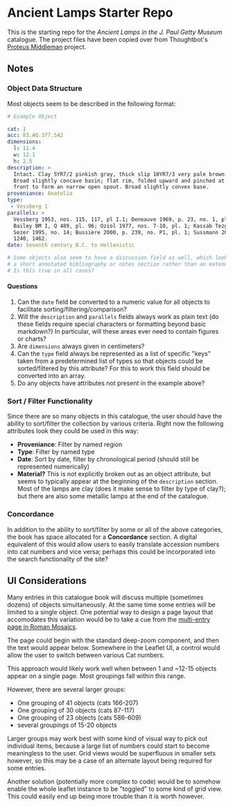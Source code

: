 # Ancient Lamps Starter Repo

This is the starting repo for the _Ancient Lamps in the J. Paul Getty Museum_
catalogue. The project files have been copied over from Thoughtbot's
[Proteus Middleman](https://github.com/thoughtbot/proteus-middleman)
project.

## Notes

### Object Data Structure

Most objects seem to be described in the following format:

```yaml
# Example Object

cat: 1
acc: 83.AQ.377.542
dimensions:
  l: 11.4
  w: 12.1
  h: 2.5
description: >
  Intact. Clay 5YR7/2 pinkish gray, thick slip 10YR7/3 very pale brown.
  Broad slightly concave basin; flat rim, folded upward and pinched at
  front to form an narrow open spout. Broad slightly convex base.
proveniance: Anatolia
type: 
 - Vessberg 1
parallels: >
  Vessberg 1953, nos. 115, 117, pl I.1; Deneauve 1969, p. 23, no. 1, pl. 17;
  Bailey BM I, Q 489, pl. 96; Oziol 1977, nos. 7-10, pl. 1; Kassab Tezgör and
  Sezer 1995, no. 14; Bussière 2000, p. 239, no. P1, pl. 1; Sussmann 2007, nos.
  1240, 1462.
date: Seventh century B.C. to Hellenistic

# Some objects also seem to have a discussion field as well, which looks to be
# a short annotated bibliography or notes section rather than an extended essay. 
# Is this true in all cases?
```

#### Questions

1. Can the `date` field be converted to a numeric value for all objects to
   facilitate sorting/filtering/comparison?
2. Will the `description` and `parallels` fields always work as plain text (do
   these fields require special characters or formatting beyond basic markdown?)
   In particular, will these areas ever need to contain figures or charts?
3. Are `dimensions` always given in centimeters?
4. Can the `type` field always be represented as a list of specific "keys" taken
   from a predetermined list of types so that objects could be sorted/filtered
   by this attribute? For this to work this field should be converted into an
   array.
5. Do any objects have attributes not present in the example above?


### Sort / Filter Functionality

Since there are so many objects in this catalogue, the user should have the
ability to sort/filter the collection by various criteria. Right now the
following attributes look they could be used in this way:

- **Proveniance**: Filter by named region
- **Type**: Filter by named type
- **Date**: Sort by date, filter by chronological period (should still be
  represented numerically)
- **Material?** This is not explicitly broken out as an object attribute, but
  seems to typically appear at the beginning of the `description` section. Most
  of the lamps are clay (does it make sense to filter by type of clay?); but
  there are also some metallic lamps at the end of the catalogue.
  
### Concordance

In addition to the ability to sort/filter by some or all of the above
categories, the book has space allocated for a **Concordance** section. A
digital equivalent of this would allow users to easily translate accession
numbers into cat numbers and vice versa; perhaps this could be incorporated into
the search functionality of the site?

## UI Considerations

Many entries in this catalogue book will discuss multiple (sometimes dozens) of
objects simultaneously. At the same time some entries will be limited to a
single object. One potential way to design a page layout that accomodates this
variation would be to take a cue from the
[multi-entry page in Roman Mosaics](http://www.getty.edu/publications/romanmosaics/catalogue/9-19/).

The page could begin with the standard deep-zoom component, and then the text
would appear below. Somewhere in the Leaflet UI, a control would allow the user
to switch between various Cat numbers.

This approach would likely work well when between 1 and ~12-15 objects appear
on a single page. Most groupings fall within this range.

However, there are several larger groups:
- One grouping of 41 objects (cats 166-207)
- One grouping of 30 objects (cats 87-117)
- One grouping of 23 objects (cats 586-609)
- several groupings of 15-20 objects

Larger groups may work best with some kind of visual way to pick out individual
items, because a large list of numbers could start to become meaningless to
the user. Grid views would be superfluous in smaller sets however, so this may
be a case of an alternate layout being required for some entries.

Another solution (potentially more complex to code) would be to somehow enable
the whole leaflet instance to be "toggled" to some kind of grid view. This could
easily end up being more trouble than it is worth however.



